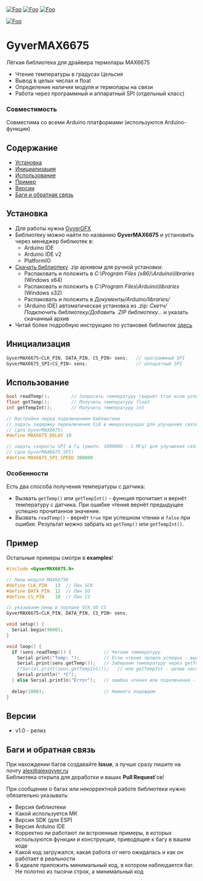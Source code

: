 [![Foo](https://img.shields.io/badge/Version-1.0-brightgreen.svg?style=flat-square)](#versions)
[![Foo](https://img.shields.io/badge/Website-AlexGyver.ru-blue.svg?style=flat-square)](https://alexgyver.ru/)
[![Foo](https://img.shields.io/badge/%E2%82%BD$%E2%82%AC%20%D0%9D%D0%B0%20%D0%BF%D0%B8%D0%B2%D0%BE-%D1%81%20%D1%80%D1%8B%D0%B1%D0%BA%D0%BE%D0%B9-orange.svg?style=flat-square)](https://alexgyver.ru/support_alex/)

[![Foo](https://img.shields.io/badge/README-ENGLISH-brightgreen.svg?style=for-the-badge)](https://github-com.translate.goog/GyverLibs/GyverMAX6675?_x_tr_sl=ru&_x_tr_tl=en)

# GyverMAX6675
Лёгкая библиотека для драйвера термопары MAX6675
- Чтение температуры в градусах Цельсия
- Вывод в целых числах и float
- Определение наличия модуля и термопары на связи
- Работа через программный и аппаратный SPI (отдельный класс)

### Совместимость
Совместима со всеми Arduino платформами (используются Arduino-функции)

## Содержание
- [Установка](#install)
- [Инициализация](#init)
- [Использование](#usage)
- [Пример](#example)
- [Версии](#versions)
- [Баги и обратная связь](#feedback)

<a id="install"></a>
## Установка
- Для работы нужна [GyverGFX](https://github.com/GyverLibs/GyverGFX)
- Библиотеку можно найти по названию **GyverMAX6675** и установить через менеджер библиотек в:
    - Arduino IDE
    - Arduino IDE v2
    - PlatformIO
- [Скачать библиотеку](https://github.com/GyverLibs/GyverMAX6675/archive/refs/heads/main.zip) .zip архивом для ручной установки:
    - Распаковать и положить в *C:\Program Files (x86)\Arduino\libraries* (Windows x64)
    - Распаковать и положить в *C:\Program Files\Arduino\libraries* (Windows x32)
    - Распаковать и положить в *Документы/Arduino/libraries/*
    - (Arduino IDE) автоматическая установка из .zip: *Скетч/Подключить библиотеку/Добавить .ZIP библиотеку…* и указать скачанный архив
- Читай более подробную инструкцию по установке библиотек [здесь](https://alexgyver.ru/arduino-first/#%D0%A3%D1%81%D1%82%D0%B0%D0%BD%D0%BE%D0%B2%D0%BA%D0%B0_%D0%B1%D0%B8%D0%B1%D0%BB%D0%B8%D0%BE%D1%82%D0%B5%D0%BA)

<a id="init"></a>
## Инициализация
```cpp
GyverMAX6675<CLK_PIN, DATA_PIN, CS_PIN> sens;   // программный SPI
GyverMAX6675_SPI<CS_PIN> sens;                  // аппаратный SPI
```

<a id="usage"></a>
## Использование
```cpp
bool readTemp();		// Запросить температуру (вернёт true если успешно)
float getTemp();		// Получить температуру float
int getTempInt();		// Получить температуру int

// Настройки перед подключением библиотеки
// задать задержку переключения CLK в микросекундах для улучшения связи по длинным проводам
// (для GyverMAX6675)
#define MAX6675_DELAY 10

// задать скорость SPI в Гц (умолч. 1000000 - 1 МГц) для улучшения связи по длинным проводам
// (для GyverMAX6675_SPI)
#define MAX6675_SPI_SPEED 300000
```

### Особенности
Есть два способа получения температуры с датчика:
- Вызвать `getTemp()` или `getTempInt()` - функция прочитает и вернёт температуру с датчика. При ошибке чтения вернёт предыдущее успешно прочитанное значение.
- Вызвать `readTemp()` - вернёт `true` при успешном чтении и `false` при ошибке. Результат можно забрать из `getTemp()` или `getTempInt()`.

<a id="example"></a>
## Пример
Остальные примеры смотри в **examples**!
```cpp
#include <GyverMAX6675.h>

// Пины модуля MAX6675K
#define CLK_PIN   13  // Пин SCK
#define DATA_PIN  12  // Пин SO
#define CS_PIN    10  // Пин CS

// указываем пины в порядке SCK SO CS
GyverMAX6675<CLK_PIN, DATA_PIN, CS_PIN> sens;

void setup() {
  Serial.begin(9600);
}

void loop() {
  if (sens.readTemp()) {            // Читаем температуру
    Serial.print("Temp: ");         // Если чтение прошло успешно - выводим в Serial
    Serial.print(sens.getTemp());   // Забираем температуру через getTemp
    //Serial.print(sens.getTempInt());   // или getTempInt - целые числа (без float)
    Serial.println(" *C");
  } else Serial.println("Error");   // ошибка чтения или подключения - выводим лог
  
  delay(1000);                      // Немного подождем
}
```

<a id="versions"></a>
## Версии
- v1.0 - релиз

<a id="feedback"></a>
## Баги и обратная связь
При нахождении багов создавайте **Issue**, а лучше сразу пишите на почту [alex@alexgyver.ru](mailto:alex@alexgyver.ru)  
Библиотека открыта для доработки и ваших **Pull Request**'ов!


При сообщении о багах или некорректной работе библиотеки нужно обязательно указывать:
- Версия библиотеки
- Какой используется МК
- Версия SDK (для ESP)
- Версия Arduino IDE
- Корректно ли работают ли встроенные примеры, в которых используются функции и конструкции, приводящие к багу в вашем коде
- Какой код загружался, какая работа от него ожидалась и как он работает в реальности
- В идеале приложить минимальный код, в котором наблюдается баг. Не полотно из тысячи строк, а минимальный код
